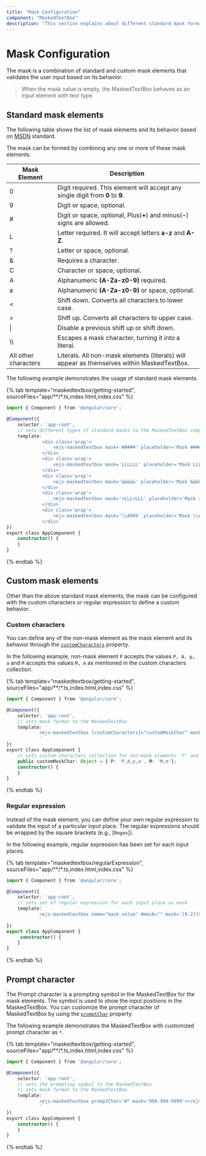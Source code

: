 ```yaml
---
title: "Mask Configuration"
component: "MaskedTextBox"
description: "This section explains about different standard mask formats. You can also configure a masked text box with the custom characters or regular expression to define a custom behavior."
---
```


# Mask Configuration

The mask is a combination of standard and custom mask elements that validates the user input based on its behavior.

> When the mask value is empty, the MaskedTextBox behaves as an input element with text type.

## Standard mask elements

The following table shows the list of mask elements and its behavior based on
[MSDN](https://msdn.microsoft.com/en-us/library/system.windows.forms.maskedtextbox.mask.aspx) standard.

The mask can be formed by combining any one or more of these mask elements.

| Mask Element | Description |
| ------------- | ------------- |
| 0 | Digit required. This element will accept any single digit from **0** to **9**. |
| 9 | Digit or space, optional. |
| # | Digit or space, optional, Plus(**+**) and minus(**-**) signs are allowed. |
| L | Letter required. It will accept letters **a-z** and **A-Z**. |
| ? | Letter or space, optional. |
| & | Requires a character. |
| C | Character or space, optional. |
| A | Alphanumeric **(A-Za-z0-9)** required.|
| a | Alphanumeric **(A-Za-z0-9)** or space, optional. |
| < | Shift down. Converts all characters to lower case. |
| > | Shift up. Converts all characters to upper case. |
| &#124; | Disable a previous shift up or shift down. |
| \\\\ | Escapes a mask character, turning it into a literal. |
| All other characters | Literals. All non-mask elements (literals) will appear as themselves within MaskedTextBox. |

The following example demonstrates the usage of standard mask elements.

{% tab template="maskedtextbox/getting-started", sourceFiles="app/**/*.ts,index.html,index.css"  %}

```typescript
import { Component } from '@angular/core';

@Component({
    selector: 'app-root',
    // sets different types of standard masks to the MaskedTextBox component
    template: `
             <div class='wrap'>
                 <ejs-maskedtextbox mask='#####' placeholder='Mask ##### (ex: 012+-)' floatLabelType= 'Always'></ejs-maskedtextbox>
             </div>
             <div class='wrap'>
                 <ejs-maskedtextbox mask='LLLLLL' placeholder='Mask LLLLLL (ex: Sample)' floatLabelType= 'Always'></ejs-maskedtextbox>
             </div>
             <div class='wrap'>
                 <ejs-maskedtextbox mask='&&&&&' placeholder='Mask &&&&& (ex: A12@#)' floatLabelType= 'Always'></ejs-maskedtextbox>
             </div>
             <div class='wrap'>
                 <ejs-maskedtextbox mask='>LLL<LLL' placeholder='Mask >LLL<LL (ex: SAMple)' floatLabelType= 'Always'></ejs-maskedtextbox>
             </div>
             <div class='wrap'>
                 <ejs-maskedtextbox mask='\\A999' placeholder='Mask \\A999 (ex: A321)' floatLabelType= 'Always'></ejs-maskedtextbox>
             </div>`
})
export class AppComponent {
    constructor() {
    }
}
```

{% endtab %}

## Custom mask elements

Other than the above standard mask elements, the mask can be configured with the custom characters or regular expression to define a custom behavior.

### Custom characters

You can define any of the non-mask element as the mask element
and its behavior through the [`customCharacters`](../api/maskedtextbox#customcharacters) property.

In the following example, non-mask element `P` accepts the values `P, A, p, a` and `M` accepts the values `M, m`
as mentioned in the custom characters collection.

{% tab template="maskedtextbox/getting-started", sourceFiles="app/**/*.ts,index.html,index.css"  %}

```typescript
import { Component } from '@angular/core';

@Component({
    selector: 'app-root',
    // sets mask format to the MaskedTextBox
    template: `
            <ejs-maskedtextbox [customCharacters]="customMaskChar" mask='00:00 >PM' placeholder='Time (ex: 10:00 PM, 10:00 AM)' floatLabelType= 'Always'></ejs-maskedtextbox>
            `
})
export class AppComponent {
    // sets custom characters collection for non-mask elements 'P' and 'M'
    public customMaskChar: Object = { P: 'P,A,p,a', M: 'M,m'};
    constructor() {
    }
}
```

{% endtab %}

### Regular expression

Instead of the mask element, you can define your own regular expression to validate the input of a particular input place.
The regular expressions should be wrapped by the square brackets (e.g., [`Regex`]).

In the following example, regular expression has been set for each input places.

{% tab template="maskedtextbox/regularExpression", sourceFiles="app/**/*.ts,index.html,index.css"  %}

```typescript
import { Component } from '@angular/core';

@Component({
    selector: 'app-root',
    // sets set of regular expression for each input place as mask
    template: `
            <ejs-maskedtextbox name="mask_value" #mask="" mask='[0-2][0-9][0-9].[0-2][0-9][0-9].[0-2][0-9][0-9].[0-2][0-9][0-9]' placeholder='IP Address (ex: 212.212.111.222)' floatLabelType= 'Always'></ejs-maskedtextbox>
            `
})
export class AppComponent {
     constructor() {
    }
}

```

{% endtab %}

## Prompt character

The Prompt character is a prompting symbol in the MaskedTextBox for the mask elements. The symbol is used to show the
input positions in the MaskedTextBox.
You can customize the prompt character of MaskedTextBox by using the [`promptChar`](../api/maskedtextbox#promptchar) property.

The following example demonstrates the MaskedTextBox with customized prompt character as `*`.

{% tab template="maskedtextbox/getting-started", sourceFiles="app/**/*.ts,index.html,index.css"  %}

```typescript
import { Component } from '@angular/core';

@Component({
    selector: 'app-root',
    // sets the prompting symbol to the MaskedTextBox
    // sets mask format to the MaskedTextBox
    template: `
            <ejs-maskedtextbox promptChar="#" mask='999-999-9999'></ejs-maskedtextbox>
            `
})
export class AppComponent {
    constructor() {
    }
}
```

{% endtab %}